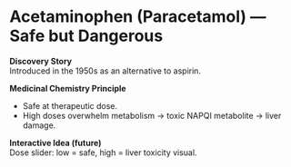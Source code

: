 # Acetaminophen (Paracetamol) — Safe but Dangerous

**Discovery Story**  
Introduced in the 1950s as an alternative to aspirin.

**Medicinal Chemistry Principle**  
- Safe at therapeutic dose.  
- High doses overwhelm metabolism → toxic NAPQI metabolite → liver damage.  

**Interactive Idea (future)**  
Dose slider: low = safe, high = liver toxicity visual.
